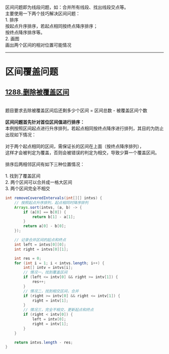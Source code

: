 </br>区间问题即为线段问题，如：合并所有线段、找出线段交点等。
</br>主要使用一下两个技巧解决区间问题：
</br>1. 排序
</br>按起点升序排序，若起点相同按终点降序排序；
</br>按终点降序排序等。
</br>2. 画图
</br>画出两个区间的相对位置可能情况

---

# 区间覆盖问题

## [1288.删除被覆盖区间](https://leetcode.cn/problems/remove-covered-intervals/)

</br>题目要求去除被覆盖区间后还剩多少个区间 = 区间总数 - 被覆盖区间个数
</br>
</br>**区间问题首先针对首位区间值进行排序：**
</br>本例按照区间起点进行升序排列，若起点相同按终点降序进行排列，其目的为防止出现如下情况：
</br>
</br>对于两个起点相同的区间，需保证长的区间在上面（按终点降序排列），
</br>这样才会被判定为覆盖，否则会被错误的判定为相交，导致少算一个覆盖区间。
</br>
</br>排序后两相邻区间有如下三种位置情况：
</br>
</br>1. 找到了覆盖区间
</br>2. 两个区间可以合并成一格大区间
</br>3. 两个区间完全不相交

```java
int removeCoveredIntervals(int[][] intvs) {
    // 按照起点升序排列，起点相同时降序排列
    Arrays.sort(intvs, (a, b) -> {
        if (a[0] == b[0]) {
            return b[1] - a[1];
        }
        return a[0] - b[0]; 
    });

    // 记录合并区间的起点和终点
    int left = intvs[0][0];
    int right = intvs[0][1];

    int res = 0;
    for (int i = 1; i < intvs.length; i++) {
        int[] intv = intvs[i];
        // 情况一，找到覆盖区间
        if (left <= intv[0] && right >= intv[1]) {
            res++;
        }
        // 情况二，找到相交区间，合并
        if (right >= intv[0] && right <= intv[1]) {
            right = intv[1];
        }
        // 情况三，完全不相交，更新起点和终点
        if (right < intv[0]) {
            left = intv[0];
            right = intv[1];
        }
    }

    return intvs.length - res;
}
```